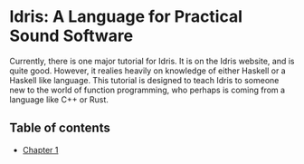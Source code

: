 # Idris: A Language for Practical Sound Software

Currently, there is one major tutorial for Idris. It is on the Idris website, and is quite good. However, it realies heavily on knowledge of either Haskell or a Haskell like language. This tutorial is designed to teach Idris to someone new to the world of function programming, who perhaps is coming from a language like C++ or Rust.

## Table of contents

- [Chapter 1](./md/Chapter1.md)
